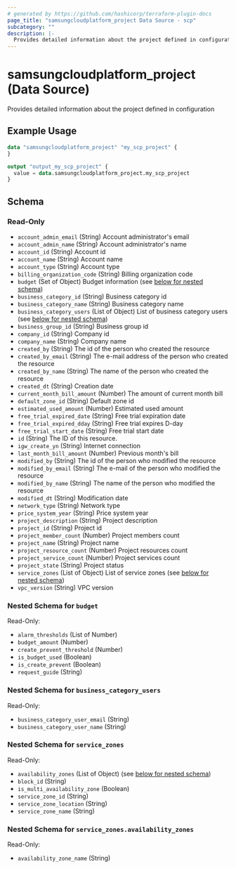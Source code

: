 ```yaml
---
# generated by https://github.com/hashicorp/terraform-plugin-docs
page_title: "samsungcloudplatform_project Data Source - scp"
subcategory: ""
description: |-
  Provides detailed information about the project defined in configuration
---
```


# samsungcloudplatform_project (Data Source)

Provides detailed information about the project defined in configuration

## Example Usage

```terraform
data "samsungcloudplatform_project" "my_scp_project" {
}

output "output_my_scp_project" {
  value = data.samsungcloudplatform_project.my_scp_project
}
```

<!-- schema generated by tfplugindocs -->
## Schema

### Read-Only

- `account_admin_email` (String) Account administrator's email
- `account_admin_name` (String) Account administrator's name
- `account_id` (String) Account id
- `account_name` (String) Account name
- `account_type` (String) Account type
- `billing_organization_code` (String) Billing organization code
- `budget` (Set of Object) Budget information (see [below for nested schema](#nestedatt--budget))
- `business_category_id` (String) Business category id
- `business_category_name` (String) Business category name
- `business_category_users` (List of Object) List of business category users (see [below for nested schema](#nestedatt--business_category_users))
- `business_group_id` (String) Business group id
- `company_id` (String) Company id
- `company_name` (String) Company name
- `created_by` (String) The id of the person who created the resource
- `created_by_email` (String) The e-mail address of the person who created the resource
- `created_by_name` (String) The name of the person who created the resource
- `created_dt` (String) Creation date
- `current_month_bill_amount` (Number) The amount of current month bill
- `default_zone_id` (String) Default zone id
- `estimated_used_amount` (Number) Estimated used amount
- `free_trial_expired_date` (String) Free trial expiration date
- `free_trial_expired_dday` (String) Free trial expires D-day
- `free_trial_start_date` (String) Free trial start date
- `id` (String) The ID of this resource.
- `igw_create_yn` (String) Internet connection
- `last_month_bill_amount` (Number) Previous month's bill
- `modified_by` (String) The id of the person who modified the resource
- `modified_by_email` (String) The e-mail of the person who modified the resource
- `modified_by_name` (String) The name of the person who modified the resource
- `modified_dt` (String) Modification date
- `network_type` (String) Network type
- `price_system_year` (String) Price system year
- `project_description` (String) Project description
- `project_id` (String) Project id
- `project_member_count` (Number) Project members count
- `project_name` (String) Project name
- `project_resource_count` (Number) Project resources count
- `project_service_count` (Number) Project services count
- `project_state` (String) Project status
- `service_zones` (List of Object) List of service zones (see [below for nested schema](#nestedatt--service_zones))
- `vpc_version` (String) VPC version

<a id="nestedatt--budget"></a>
### Nested Schema for `budget`

Read-Only:

- `alarm_thresholds` (List of Number)
- `budget_amount` (Number)
- `create_prevent_threshold` (Number)
- `is_budget_used` (Boolean)
- `is_create_prevent` (Boolean)
- `request_guide` (String)


<a id="nestedatt--business_category_users"></a>
### Nested Schema for `business_category_users`

Read-Only:

- `business_category_user_email` (String)
- `business_category_user_name` (String)


<a id="nestedatt--service_zones"></a>
### Nested Schema for `service_zones`

Read-Only:

- `availability_zones` (List of Object) (see [below for nested schema](#nestedobjatt--service_zones--availability_zones))
- `block_id` (String)
- `is_multi_availability_zone` (Boolean)
- `service_zone_id` (String)
- `service_zone_location` (String)
- `service_zone_name` (String)

<a id="nestedobjatt--service_zones--availability_zones"></a>
### Nested Schema for `service_zones.availability_zones`

Read-Only:

- `availability_zone_name` (String)


